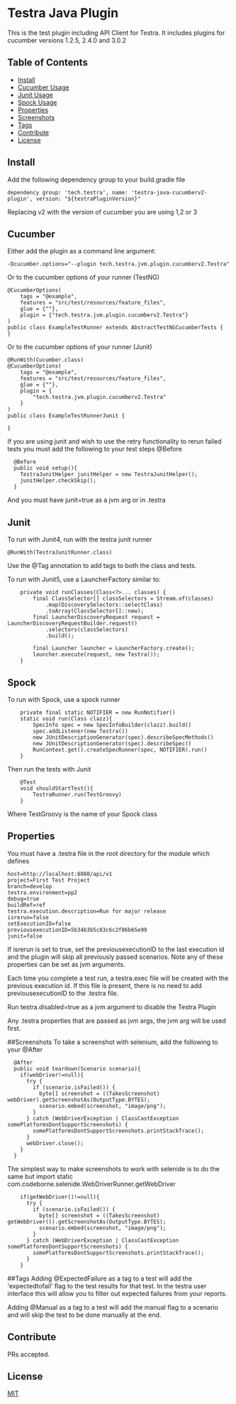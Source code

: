 # Testra Java Plugin

This is the test plugin including API Client for Testra.
It includes plugins for cucumber versions 1.2.5, 2.4.0 and 3.0.2

## Table of Contents

- [Install](#install)
- [Cucumber Usage](#cucumber)
- [Junit Usage](#junit)
- [Spock Usage](#spock)
- [Properties](#properties)
- [Screenshots](#screenshots)
- [Tags](#tags)
- [Contribute](#contribute)
- [License](#license)


## Install

Add the following dependency group to your build.gradle file
```
dependency group: 'tech.testra', name: 'testra-java-cucumberv2-plugin', version: "${testraPluginVersion}"
```
Replacing v2 with the version of cucumber you are using 1,2 or 3

## Cucumber
Either add the plugin as a command line argument:
```
-Dcucumber.options="--plugin tech.testra.jvm.plugin.cucumberv2.Testra"
```
Or to the cucumber options of your runner (TestNG)
```$xslt
@CucumberOptions(
    tags = "@example",
    features = "src/test/resources/feature_files",
    glue = {""},
    plugin = {"tech.testra.jvm.plugin.cucumberv2.Testra"}
)
public class ExampleTestRunner extends AbstractTestNGCucumberTests {
}
```

Or to the cucumber options of your runner (Junit)
```$xslt
@RunWith(Cucumber.class)
@CucumberOptions(
    tags = "@example",
    features = "src/test/resources/feature_files",
    glue = {""},
    plugin = {
        "tech.testra.jvm.plugin.cucumberv2.Testra"
    }
)
public class ExampleTestRunnerJunit {

}
```

If you are using junit and wish to use the retry functionality to rerun failed tests you must add the following to your test steps @Before
```$xslt
  @Before
  public void setup(){
    TestraJunitHelper junitHelper = new TestraJunitHelper();
    junitHelper.checkSkip();
  }
```
And you must have junit=true as a jvm arg or in .testra


## Junit
To run with Junit4, run with the testra junit runner
```$xslt
@RunWith(TestraJunitRunner.class)
```
Use the @Tag annotation to add tags to both the class and tests.

To run with Junit5, use a LauncherFactory similar to:
```$xslt
    private void runClasses(Class<?>... classes) {
        final ClassSelector[] classSelectors = Stream.of(classes)
            .map(DiscoverySelectors::selectClass)
            .toArray(ClassSelector[]::new);
        final LauncherDiscoveryRequest request = LauncherDiscoveryRequestBuilder.request()
            .selectors(classSelectors)
            .build();

        final Launcher launcher = LauncherFactory.create();
        launcher.execute(request, new Testra());
    }
```

## Spock
To run with Spock, use a spock runner
```$xslt
    private final static NOTIFIER = new RunNotifier()
    static void run(Class clazz){
        SpecInfo spec = new SpecInfoBuilder(clazz).build()
        spec.addListener(new Testra())
        new JUnitDescriptionGenerator(spec).describeSpecMethods()
        new JUnitDescriptionGenerator(spec).describeSpec()
        RunContext.get().createSpecRunner(spec, NOTIFIER).run()
    } 
```
Then run the tests with Junit
```$xslt
    @Test
    void shouldStartTest(){
        TestraRunner.run(TestGroovy)
    }
```
Where TestGroovy is the name of your Spock class

## Properties
You must have a .testra file in the root directory for the module which defines
```$xslt
host=http://localhost:8080/api/v1
project=First Test Project
branch=develop
testra.environment=pp2
debug=true
buildRef=ref
testra.execution.description=Run for major release
isrerun=false
setExecutionID=false
previousexecutionID=5b34b3b5c83c6c2f86b65e99
junit=false
```
If isrerun is set to true, set the previousexecutionID to the last execution id and the plugin will skip all previously passed scenarios.
Note any of these properties can be set as jvm arguments.

Each time you complete a test run, a testra.exec file will be created with the previous execution id.
If this file is present, there is no need to add previousexecutionID to the .testra file.

Run testra.disabled=true as a jvm argument to disable the Testra Plugin

Any .testra properties that are passed as jvm args, the jvm arg will be used first.

##Screenshots
To take a screenshot with selenium, add the following to your @After
```#xslt
  @After
  public void teardown(Scenario scenario){
    if(webDriver!=null){
      try {
        if (scenario.isFailed()) {
          byte[] screenshot = ((TakesScreenshot) webDriver).getScreenshotAs(OutputType.BYTES);
          scenario.embed(screenshot, "image/png");
        }
      } catch (WebDriverException | ClassCastException somePlatformsDontSupportScreenshots) {
        somePlatformsDontSupportScreenshots.printStackTrace();
      }
      webDriver.close();
    }
  }
```

The simplest way to make screenshots to work with selenide is to do the same but import static com.codeborne.selenide.WebDriverRunner.getWebDriver
```$xslt
    if(getWebDriver()!=null){
      try {
        if (scenario.isFailed()) {
          byte[] screenshot = ((TakesScreenshot) getWebDriver()).getScreenshotAs(OutputType.BYTES);
          scenario.embed(screenshot, "image/png");
        }
      } catch (WebDriverException | ClassCastException somePlatformsDontSupportScreenshots) {
        somePlatformsDontSupportScreenshots.printStackTrace();
      }
    }
``` 

##Tags
Adding @ExpectedFailure as a tag to a test will add the 'expectedtofail' flag to the test results for that test. In the testra user interface this will allow you to filter out expected failures from your reports.

Adding @Manual as a tag to a test will add the manual flag to a scenario and will skip the test to be done manually at the end.
## Contribute


PRs accepted.


## License

[MIT](https://github.com/nishanths/license/blob/master/LICENSE)